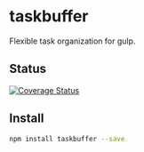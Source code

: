 # taskbuffer
Flexible task organization for gulp.

## Status
[![Coverage Status](https://coveralls.io/repos/github/pushrocks/taskbuffer/badge.svg?branch=master)](https://coveralls.io/github/pushrocks/taskbuffer?branch=master)

## Install

```sh
npm install taskbuffer --save
```